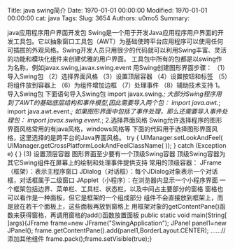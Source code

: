 Title: java swing简介
Date: 1970-01-01 00:00:00
Modified: 1970-01-01 00:00:00
cat: java
Tags: 
Slug: 3654
Authors: u0mo5 
Summary: 

java应用程序用户界面开发包  Swing是一个用于开发Java应用程序用户界面的开发工具包。它以抽象窗口工具包（AWT）为基础使跨平台应用程序可以使用任何可插拔的外观风格。Swing开发人员只用很少的代码就可以利用Swing丰富、灵活的功能和模块化组件来创建优雅的用户界面。   工具包中所有的包都是以swing作为名称，例如javax.swing,javax.swing.event  用Swing创建图形界面步骤：  （1）导入Swing包  （2）选择界面风格  （3）设置顶层容器  （4）设置按钮和标签  （5）将组件放到容器上  （6）为组件增加边框  （7）处理事件  （8）辅助技术支持  1。导入Swing包  下面语句导入Swing包  import javax.swing.*;  大部分Swing程序用到了AWT的基础底层结构和事件模型,因此需要导入两个包：  import java.awt.*;  import java.awt.event.*;  如果图形界面中包括了事件处理，那么还需要导入事件处理包：  import javax.swing.event.*;  2.选择界面风格  Swing允许选择程序的图形界面风格常用的有java风格，windows风格等  下面的代码用于选择图形界面风格，这里选择的是跨平台的Java界面风格。  try { UIManager.setLookAndFeel(   UIManager.getCrossPlatformLookAndFeelClassName( )); }   catch (Exception e) { }  (3) 设置顶层容器  图形界面至少要有一个顶级Swing容器  顶级Swing容器为其它Swing组件在屏幕上的绘制和处理事件提供支持  常用的顶级容器：  JFrame（框架）：表示主程序窗口  JDialog（对话框）：每个JDialog对象表示一个对话框，对话框属于二级窗口  JApplet（小程序）：在浏览器内显示一个小程序界面  一个框架包括边界、菜单栏、工具栏、状态栏，以及中间占主要部分的窗格  窗格也可以看作是一种面板，但它是框架的一个组成部分  组件不会直接放到框架上，而是放在若干个面板上，这些面板再放到窗格上  用框架对象的getContentPane()函数来获得窗格，再调用窗格的add()函数放置面板  public static void main(String[ ]args){JFrame frame=new JFrame("SwingApplication");  JPanel panel1=new JPanel();  frame.getContentPane().add(panel1,BorderLayout.CENTER);  ......//添加其他组件  frame.pack();frame.setVisible(true);}
